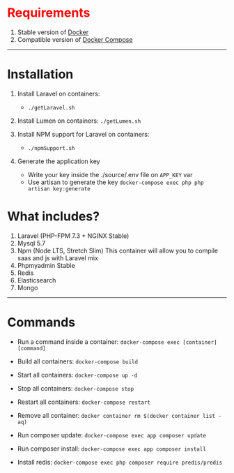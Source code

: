 #  <font color='red'>Requirements</font>
1. Stable version of [Docker](https://docs.docker.com/install/linux/docker-ce/ubuntu/#install-docker-ce-1)
2. Compatible version of [Docker Compose](https://docs.docker.com/compose/install/#install-compose)

----------

#  Installation
1. Install Laravel on containers:
    - `./getLaravel.sh`

2. Install Lumen on containers:
    `./getLumen.sh`
    
3. Install NPM support for Laravel on containers:
    - `./npmSupport.sh`

4. Generate the application key
    - Write your key inside the ./source/.env file on `APP_KEY` var
    - Use artisan to generate the key
        `docker-compose exec php php artisan key:generate`

#  What includes?
1. Laravel (PHP-FPM 7.3 + NGINX Stable)
2. Mysql 5.7
3. Npm (Node LTS, Stretch Slim)
    This container will allow you to compile saas and js with Laravel mix
4. Phpmyadmin Stable
5. Redis
6. Elasticsearch
7. Mongo 
-----------

# Commands
- Run a command inside a container: `docker-compose exec [container] [command]`
- Build all containers: `docker-compose build`
- Start all containers: `docker-compose up -d`
- Stop all containers: `docker-compose stop`
- Restart all containers: `docker-compose restart`
- Remove all container: `docker container rm $(docker container list -aq)`

- Run composer update: `docker-compose exec app composer update`
- Run composer install: `docker-compose exec app composer install`
- Install redis: `docker-compose exec php composer require predis/predis`
